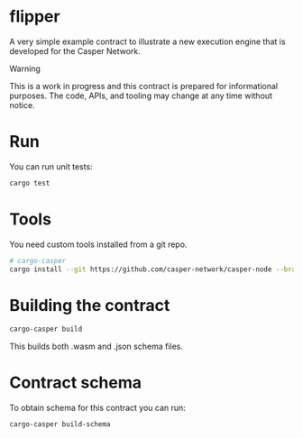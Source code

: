# flipper

A very simple example contract to illustrate a new execution engine that is developed for the Casper Network.

> [!WARNING]
> This is a work in progress and this contract is prepared for informational purposes. The code, APIs, and tooling may change at any time without notice.

# Run

You can run unit tests:

```sh
cargo test
```

# Tools

You need custom tools installed from a git repo.

```sh
# cargo-casper
cargo install --git https://github.com/casper-network/casper-node --branch dev cargo-casper
```

# Building the contract

```sh
cargo-casper build
```

This builds both .wasm and .json schema files.

# Contract schema

To obtain schema for this contract you can run:

```
cargo-casper build-schema
```
